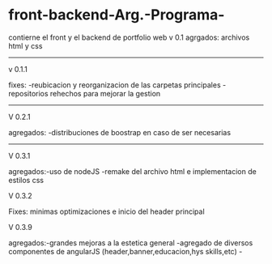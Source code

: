 # front-backend-Arg.-Programa-
contierne el front y el backend de portfolio web
v 0.1
agrgados: archivos html y css

------------------------------------------

v 0.1.1 

fixes:
     -reubicacion y reorganizacion de las carpetas principales
     -repositorios rehechos para mejorar la gestion
     
------------------------------------------

V 0.2.1

agregados: -distribuciones de boostrap en caso de ser necesarias
           

------------------------------------------

V 0.3.1

agregados:-uso de nodeJS
          -remake del archivo html e implementacion de estilos css
          
V 0.3.2

Fixes: minimas optimizaciones e inicio del header principal

V 0.3.9

agregados:-grandes mejoras a la estetica general
          -agregado de diversos componentes de angularJS (header,banner,educacion,hys skills,etc)
          -
